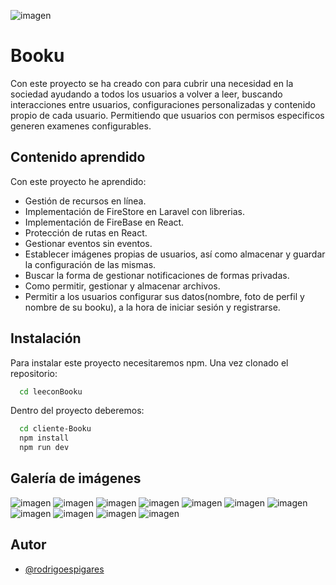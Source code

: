 ![imagen](https://github.com/rodrigoespigares/leeconBooku/assets/94736646/ddfc277c-1144-49d8-8e58-00fd46f3fce9)
# Booku

Con este proyecto se ha creado con para cubrir una necesidad en la sociedad ayudando a todos los usuarios a volver a leer, buscando interacciones entre usuarios, configuraciones personalizadas y contenido propio de cada usuario. Permitiendo que usuarios con permisos especificos generen examenes configurables.
## Contenido aprendido

Con este proyecto he aprendido:

- Gestión de recursos en línea.
- Implementación de FireStore en Laravel con librerias.
- Implementación de FireBase en React.
- Protección de rutas en React.
- Gestionar eventos sin eventos.
- Establecer imágenes propias de usuarios, así como almacenar y guardar la configuración de las mismas.
- Buscar la forma de gestionar notificaciones de formas privadas.
- Como permitir, gestionar y almacenar archivos.
- Permitir a los usuarios configurar sus datos(nombre, foto de perfil y nombre de su booku), a la hora de iniciar sesión y registrarse.



## Instalación

Para instalar este proyecto necesitaremos npm. Una vez clonado el repositorio:

```bash
  cd leeconBooku
```

Dentro del proyecto deberemos:

```bash
  cd cliente-Booku
  npm install
  npm run dev
```
## Galería de imágenes


![imagen](https://github.com/rodrigoespigares/leeconBooku/assets/94736646/3a74d62b-9f1d-4efa-848b-6d95c80a0e12)
![imagen](https://github.com/rodrigoespigares/leeconBooku/assets/94736646/2c71eeca-1931-4a1e-894d-2c94318bd70c)
![imagen](https://github.com/rodrigoespigares/leeconBooku/assets/94736646/cb540a4e-71b6-41f0-8bfd-cb746a24d43e)
![imagen](https://github.com/rodrigoespigares/leeconBooku/assets/94736646/9b5f8761-567c-4402-a375-0361eae568b5)
![imagen](https://github.com/rodrigoespigares/leeconBooku/assets/94736646/6106f8e3-4522-4ecd-90d6-0c645db6f604)
![imagen](https://github.com/rodrigoespigares/leeconBooku/assets/94736646/d00ce48e-dd90-43eb-a43a-93c6812c3463)
![imagen](https://github.com/rodrigoespigares/leeconBooku/assets/94736646/fac85aae-ba49-4b5a-b11a-b1954653e65e)
![imagen](https://github.com/rodrigoespigares/leeconBooku/assets/94736646/5036e6ea-04d7-434a-9ada-f816d8e0fc75)
![imagen](https://github.com/rodrigoespigares/leeconBooku/assets/94736646/5d188a00-15e9-4a62-aa94-859387ffb944)
![imagen](https://github.com/rodrigoespigares/leeconBooku/assets/94736646/6a8338e6-aa67-4b84-957f-2207c4b0afc0)
![imagen](https://github.com/rodrigoespigares/leeconBooku/assets/94736646/c48c6153-0104-42a1-b94c-7bae355be30e)



## Autor

- [@rodrigoespigares](https://www.github.com/rodrigoespigares)

